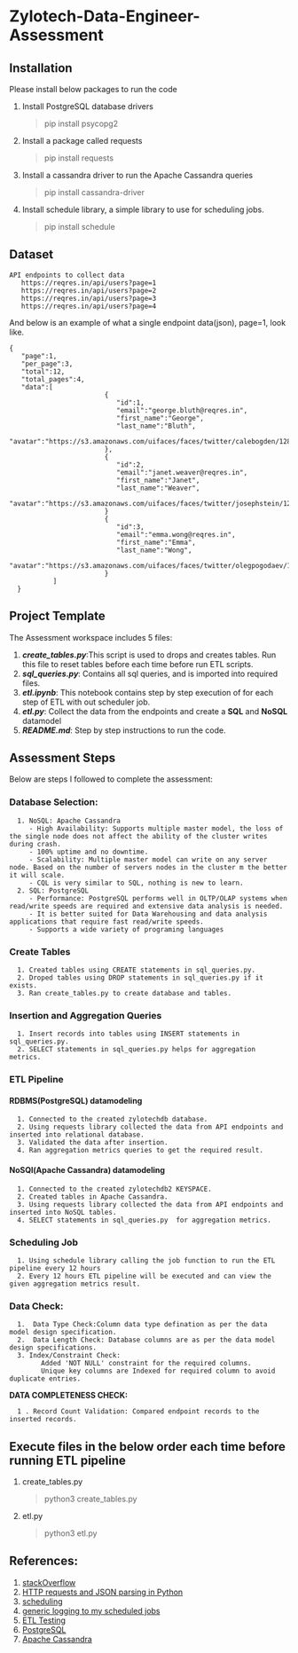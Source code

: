 # Zylotech-Data-Engineer-Assessment

## Installation
Please install below packages to run the code
1. Install PostgreSQL database drivers
   > pip install psycopg2
2. Install a package called requests
   > pip install requests
3. Install a cassandra  driver to run the Apache Cassandra queries
   > pip install cassandra-driver
4. Install schedule library, a simple library to use for scheduling jobs.
   > pip install schedule


## Dataset
```
API endpoints to collect data
   https://reqres.in/api/users?page=1
   https://reqres.in/api/users?page=2
   https://reqres.in/api/users?page=3
   https://reqres.in/api/users?page=4
```
And below is an example of what a single endpoint data(json), page=1, look like. 
```
{
   "page":1,
   "per_page":3,
   "total":12,
   "total_pages":4,
   "data":[
                        {
                           "id":1,
                           "email":"george.bluth@reqres.in",
                           "first_name":"George",
                           "last_name":"Bluth",
                           "avatar":"https://s3.amazonaws.com/uifaces/faces/twitter/calebogden/128.jpg"
                        },
                        {
                           "id":2,
                           "email":"janet.weaver@reqres.in",
                           "first_name":"Janet",
                           "last_name":"Weaver",
                           "avatar":"https://s3.amazonaws.com/uifaces/faces/twitter/josephstein/128.jpg"
                        }
                        {
                           "id":3,
                           "email":"emma.wong@reqres.in",
                           "first_name":"Emma",
                           "last_name":"Wong",
                           "avatar":"https://s3.amazonaws.com/uifaces/faces/twitter/olegpogodaev/128.jpg"
                        }
           ]
  }
```

## Project Template
The Assessment workspace includes 5 files:
1. ***create_tables.py***:This script is used to drops and creates tables. Run this file to reset tables before each time before run ETL scripts.
2. ***sql_queries.py***: Contains all sql queries, and is imported into required files.
3. ***etl.ipynb***: This notebook contains step by step execution of for each step of ETL with out scheduler job.
4. ***etl.py***: Collect the data from the endpoints and create a **SQL** and **NoSQL** datamodel
5. ***README.md***: Step by step instructions to run the code.

## Assessment Steps
Below are steps I  followed to complete the assessment:
   ### Database Selection:
      1. NoSQL: Apache Cassandra
         - High Availability: Supports multiple master model, the loss of the single node does not affect the ability of the cluster writes during crash. 
         - 100% uptime and no downtime.
         - Scalability: Multiple master model can write on any server node. Based on the number of servers nodes in the cluster m the better it will scale.
         - CQL is very similar to SQL, nothing is new to learn.
      2. SQL: PostgreSQL 
         - Performance: PostgreSQL performs well in OLTP/OLAP systems when read/write speeds are required and extensive data analysis is needed.
         - It is better suited for Data Warehousing and data analysis applications that require fast read/write speeds.
         - Supports a wide variety of programing languages
   ### Create Tables
      1. Created tables using CREATE statements in sql_queries.py.
      2. Droped tables using DROP statements in sql_queries.py if it exists.
      3. Ran create_tables.py to create database and tables.
   ### Insertion and Aggregation Queries
      1. Insert records into tables using INSERT statements in sql_queries.py.
      2. SELECT statements in sql_queries.py helps for aggregation metrics.
   ### ETL Pipeline
   #### RDBMS(PostgreSQL) datamodeling
      1. Connected to the created zylotechdb database.
      2. Using requests library collected the data from API endpoints and inserted into relational database.
      3. Validated the data after insertion.
      4. Ran aggregation metrics queries to get the required result.
   #### NoSQl(Apache Cassandra) datamodeling
      1. Connected to the created zylotechdb2 KEYSPACE.
      2. Created tables in Apache Cassandra.
      3. Using requests library collected the data from API endpoints and inserted into NoSQL tables.
      4. SELECT statements in sql_queries.py  for aggregation metrics.
   ### Scheduling Job
      1. Using schedule library calling the job function to run the ETL pipeline every 12 hours
      2. Every 12 hours ETL pipeline will be executed and can view the given aggregation metrics result.
  ### Data Check:
      1.  Data Type Check:Column data type defination as per the data model design specification.
      2.  Data Length Check: Database columns are as per the data model design specifications.
      3. Index/Constraint Check: 
            Added 'NOT NULL' constraint for the required columns.
            Unique key columns are Indexed for required column to avoid duplicate entries.

   **DATA COMPLETENESS CHECK:**
   
      1 . Record Count Validation: Compared endpoint records to the inserted records.

## Execute files in the below order each time before running ETL pipeline
   1. create_tables.py
      > python3 create_tables.py
   2. etl.py
      > python3 etl.py

## References:
1. [stackOverflow](https://stackoverflow.com/questions/8856384/sql-select-first-letter-of-a-word)
2. [HTTP requests and JSON parsing in Python](https://stackoverflow.com/questions/6386308/http-requests-and-json-parsing-in-python)
3. [scheduling](https://pypi.org/project/schedule/)
4. [generic logging to my scheduled jobs](https://schedule.readthedocs.io/en/stable/faq.html#what-if-my-task-throws-an-exception)
5. [ETL Testing](http://www.datagaps.com/concepts/etl-testing)
6. [PostgreSQL](https://www.2ndquadrant.com/en/postgresql/postgresql-vs-mysql/)
7. [Apache Cassandra](https://scalegrid.io/blog/cassandra-vs-mongodb/)
